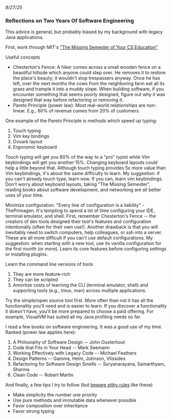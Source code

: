 <!-- trick pandoc to not wrapping date in a paragraph tag -->
<em>8/27/25</em>
<h3>Reflections on Two Years Of Software Engineering</h3>

This advice is general, but probably biased by my background with legacy Java applications.

First, work through MIT's ["The Missing Semester of Your CS Education"](https://missing.csail.mit.edu)

Useful concepts

- Chesterton's Fence: A hiker comes across a small wooden fence on a beautiful hillside which anyone could step over. He removes it to restore the place's beauty; it wouldn't stop trespassers anyway. Once he has left, over the next months the cows from the neighboring farm eat all its grass and trample it into a muddy slope. When building software, if you encounter something that seems poorly designed, figure out why it was designed that way before refactoring or removing it.
- Pareto Principle (power law): Most real-world relationships are non-linear. E.g., 80% of revenue comes from 20% of customers.

One example of the Pareto Principle is methods which speed up typing:

1. Touch typing
2. Vim key bindings
3. Dvoark layout
4. Ergonomic keyboard

Touch typing will get you 80% of the way to a "pro" typist while Vim keybindings will get you another 15%. Changing keyboard layouts could help a little beyond that. Although touch typing provides 5x more value than Vim keybindings, it's about the same difficulty to learn. My suggestion: if you can't already touch type, learn now. If you can, learn vim keybindings. Don't worry about keyboard layouts, taking "The Missing Semester", reading books about software development, and networking are all better uses of your time.

Minimize configuration. "Every line of configuration is a liability" - ThePrimagen. It's tempting to spend a lot of time configuring your IDE, terminal emulator, and shell. First, remember Chesterton's Fence -- the creators of dev tools designed their tool's features and configuration intentionally (often for their own use!). Another drawback is that you will inevitably need to switch computers, help colleagues, or ssh into a server. These are all more difficult if you can't use default configurations. My suggestion: when starting with a new tool, use its vanilla configuration for the first month (or more). Learn its core features before configuring settings or installing plugins.

Learn the command line versions of tools

1. They are more feature-rich
2. They can be scripted
3. Amortize costs of learning the CLI (terminal emulator, shell) and supporting tools (e.g., tmux, man) across multiple applications.

Try the simple/open source tool first. More often than not it has all the functionality you'll need and is easier to learn. If you discover a functionality it doesn't have, you'll be more prepared to choose a paid offering. For example, VisualVM has suited all my Java profiling needs so far.

I read a few books on software engineering. It was a good use of my time. Ranked (power law applies here):

1. A Philosophy of Software Design -- John Ousterhout
2. Code that Fits in Your Head -- Mark Seemann
3. Working Effectively with Legacy Code -- Michael Feathers
4. Design Patterns -- Gamma, Helm, Johnson, Vlissides
5. Refactoring for Software Design Smells -- Suryanarayana, Samarthyam, Sharma
6. Clean Code -- Robert Martin

And finally, a few tips I try to follow (but [beware pithy rules](beware-pithy-rules.html) like these)

- Make simplicity the number one priority
- Use pure methods and immutable data whenever possible
- Favor composition over inheritance
- Favor strong typing